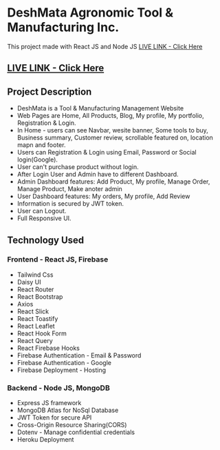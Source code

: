 # DeshMata Agronomic Tool & Manufacturing Inc.

This project made with React JS and Node JS [LIVE LINK - Click Here](https://deshmata-e6bec.web.app/)

## [LIVE LINK - Click Here](https://deshmata-e6bec.web.app/)

## Project Description

* DeshMata is a Tool & Manufacturing  Management Website
* Web Pages are Home, All Products, Blog, My profile, My portfolio, Registration & Login.
* In Home - users can see Navbar, wesite banner, Some tools to buy, Business summary, Customer review, scrollable featured on, location mapn and footer.
* Users can Registration & Login using Email, Password or Social login(Google).
* User can't purchase product without login.
* After Login User and Admin have to different Dashboard.
* Admin Dashboard features: Add Product, My profile, Manage Order, Manage Product, Make anoter admin
* User Dashboard features: My orders, My profile, Add Review
* Information is secured by JWT token.
* User can Logout.
* Full Responsive UI.


## Technology Used

### Frontend - React JS, Firebase

* Tailwind Css  
* Daisy UI 
* React Router 
* React Bootstrap
* Axios
* React Slick
* React Toastify
* React Leaflet
* React Hook Form
* React Query 
* React Firebase Hooks
* Firebase Authentication - Email & Password
* Firebase Authentication - Google
* Firebase Deployment - Hosting

### Backend - Node JS, MongoDB 

* Express JS framework
* MongoDB Atlas for NoSql Database
* JWT Token for secure API
* Cross-Origin Resource Sharing(CORS)
* Dotenv - Manage confidential credentials
* Heroku Deployment